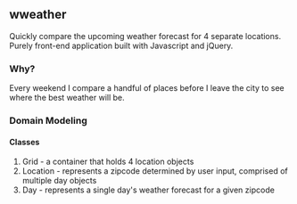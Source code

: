 ## wweather

Quickly compare the upcoming weather forecast for 4 separate locations. Purely front-end application built with Javascript and jQuery.

### Why?

Every weekend I compare a handful of places before I leave the city to see where the best weather will be.

### Domain Modeling

#### Classes
1. Grid - a container that holds 4 location objects
2. Location - represents a zipcode determined by user input, comprised of multiple day objects
3. Day - represents a single day's weather forecast for a given zipcode
